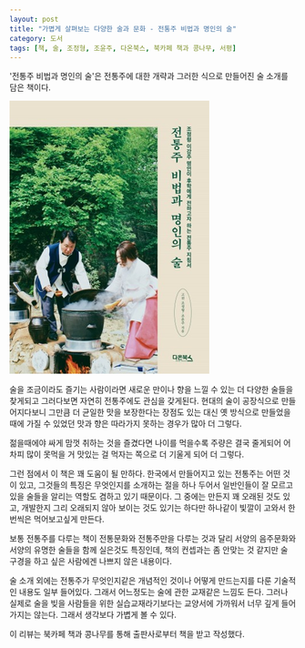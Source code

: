 ```yaml
---
layout: post
title: "가볍게 살펴보는 다양한 술과 문화 - 전통주 비법과 명인의 술"
category: 도서
tags: [책, 술, 조정형, 조윤주, 다온북스, 북카페 책과 콩나무, 서평]
---
```


'전통주 비법과 명인의 술'은
전통주에 대한 개략과 그러한 식으로 만들어진 술 소개를 담은 책이다.

![표지](/images/traditional-liquor-secrets-and-masters-liquors-book-h480.jpg)

술을 조금이라도 즐기는 사람이라면
새로운 만이나 향을 느낄 수 있는 더 다양한 술들을 찾게되고
그러다보면 자연히 전통주에도 관심을 갖게된다.
현대의 술이 공장식으로 만들어지다보니 그만큼 더 균일한 맛을 보장한다는 장점도 있는 대신
옛 방식으로 만들었을때에 가질 수 있었던 맛과 향은 따라가지 못하는 경우가 많아 더 그렇다.

젊을때에야 싸게 맘껏 취하는 것을 즐겼다면
나이를 먹을수록 주량은 결국 줄게되어
어차피 많이 못먹을 거 맛있는 걸 먹자는 쪽으로 더 기울게 되어 더 그렇다.

그런 점에서 이 책은 꽤 도움이 될 만하다.
한국에서 만들어지고 있는 전통주는 어떤 것이 있고,
그것들의 특징은 무엇인지를 소개하는 절을 하나 두어서
일반인들이 잘 모르고 있을 술들을 알리는 역할도 겸하고 있기 때문이다.
그 중에는 만든지 꽤 오래된 것도 있고, 개발한지 그리 오래되지 않아 보이는 것도 있기는 하다만
하나같이 빛깔이 고와서 한번씩은 먹어보고싶게 만든다.

보통 전통주를 다루는 책이 전통문화와 전통주만을 다루는 것과 달리
서양의 음주문화와 서양의 유명한 술들을 함께 실은것도 특징인데,
책의 컨셉과는 좀 안맞는 것 같지만 술 구경을 하고 싶은 사람에겐 나쁘지 않은 내용이다.

술 소개 외에는 전통주가 무엇인지같은 개념적인 것이나
어떻게 만드는지를 다룬 기술적인 내용도 일부 들어있다.
그래서 어느정도는 술에 관한 교재같은 느낌도 든다.
그러나 실제로 술을 빚을 사람들을 위한 실습교재라기보다는
교양서에 가까워서 너무 깊게 들어가지는 않는다.
그래서 생각보다 가볍게 볼 수 있다.



<div class="im im-info">
이 리뷰는 북카페 책과 콩나무를 통해 출판사로부터 책을 받고 작성했다.
</div>
